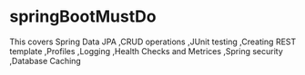 # springBootMustDo

This covers
Spring Data JPA
,CRUD operations
,JUnit testing
,Creating REST template
,Profiles
,Logging
,Health Checks and Metrices
,Spring security
,Database Caching
